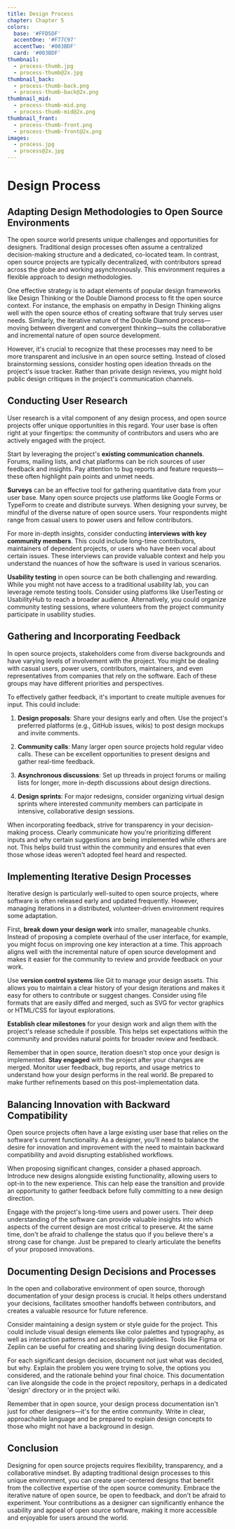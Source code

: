 ```yaml
---
title: Design Process
chapter: Chapter 5
colors:
  base: '#FFD5DF'
  accentOne: '#F77C97'
  accentTwo: '#003BDF'
  card: '#003BDF'
thumbnail:
  - process-thumb.jpg
  - process-thumb@2x.jpg
thumbnail_back:
  - process-thumb-back.png
  - process-thumb-back@2x.png
thumbnail_mid:
  - process-thumb-mid.png
  - process-thumb-mid@2x.png
thumbnail_front:
  - process-thumb-front.png
  - process-thumb-front@2x.png
images:
  - process.jpg
  - process@2x.jpg
---
```


# Design Process

## Adapting Design Methodologies to Open Source Environments

The open source world presents unique challenges and opportunities for designers. Traditional design processes often assume a centralized decision-making structure and a dedicated, co-located team. In contrast, open source projects are typically decentralized, with contributors spread across the globe and working asynchronously. This environment requires a flexible approach to design methodologies.

One effective strategy is to adapt elements of popular design frameworks like Design Thinking or the Double Diamond process to fit the open source context. For instance, the emphasis on empathy in Design Thinking aligns well with the open source ethos of creating software that truly serves user needs. Similarly, the iterative nature of the Double Diamond process—moving between divergent and convergent thinking—suits the collaborative and incremental nature of open source development.

However, it's crucial to recognize that these processes may need to be more transparent and inclusive in an open source setting. Instead of closed brainstorming sessions, consider hosting open ideation threads on the project's issue tracker. Rather than private design reviews, you might hold public design critiques in the project's communication channels.

## Conducting User Research

User research is a vital component of any design process, and open source projects offer unique opportunities in this regard. Your user base is often right at your fingertips: the community of contributors and users who are actively engaged with the project.

Start by leveraging the project's **existing communication channels**. Forums, mailing lists, and chat platforms can be rich sources of user feedback and insights. Pay attention to bug reports and feature requests—these often highlight pain points and unmet needs.

**Surveys** can be an effective tool for gathering quantitative data from your user base. Many open source projects use platforms like Google Forms or TypeForm to create and distribute surveys. When designing your survey, be mindful of the diverse nature of open source users. Your respondents might range from casual users to power users and fellow contributors.

For more in-depth insights, consider conducting **interviews with key community members**. This could include long-time contributors, maintainers of dependent projects, or users who have been vocal about certain issues. These interviews can provide valuable context and help you understand the nuances of how the software is used in various scenarios.

**Usability testing** in open source can be both challenging and rewarding. While you might not have access to a traditional usability lab, you can leverage remote testing tools. Consider using platforms like UserTesting or UsabilityHub to reach a broader audience. Alternatively, you could organize community testing sessions, where volunteers from the project community participate in usability studies.

## Gathering and Incorporating Feedback

In open source projects, stakeholders come from diverse backgrounds and have varying levels of involvement with the project. You might be dealing with casual users, power users, contributors, maintainers, and even representatives from companies that rely on the software. Each of these groups may have different priorities and perspectives.

To effectively gather feedback, it's important to create multiple avenues for input. This could include:

1. **Design proposals**: Share your designs early and often. Use the project's preferred platforms (e.g., GitHub issues, wikis) to post design mockups and invite comments.

2. **Community calls**: Many larger open source projects hold regular video calls. These can be excellent opportunities to present designs and gather real-time feedback.

3. **Asynchronous discussions**: Set up threads in project forums or mailing lists for longer, more in-depth discussions about design directions.

4. **Design sprints**: For major redesigns, consider organizing virtual design sprints where interested community members can participate in intensive, collaborative design sessions.

When incorporating feedback, strive for transparency in your decision-making process. Clearly communicate how you're prioritizing different inputs and why certain suggestions are being implemented while others are not. This helps build trust within the community and ensures that even those whose ideas weren't adopted feel heard and respected.

## Implementing Iterative Design Processes

Iterative design is particularly well-suited to open source projects, where software is often released early and updated frequently. However, managing iterations in a distributed, volunteer-driven environment requires some adaptation.

First, **break down your design work** into smaller, manageable chunks. Instead of proposing a complete overhaul of the user interface, for example, you might focus on improving one key interaction at a time. This approach aligns well with the incremental nature of open source development and makes it easier for the community to review and provide feedback on your work.

Use **version control systems** like Git to manage your design assets. This allows you to maintain a clear history of your design iterations and makes it easy for others to contribute or suggest changes. Consider using file formats that are easily diffed and merged, such as SVG for vector graphics or HTML/CSS for layout explorations.

**Establish clear milestones** for your design work and align them with the project's release schedule if possible. This helps set expectations within the community and provides natural points for broader review and feedback.

Remember that in open source, iteration doesn't stop once your design is implemented. **Stay engaged** with the project after your changes are merged. Monitor user feedback, bug reports, and usage metrics to understand how your design performs in the real world. Be prepared to make further refinements based on this post-implementation data.

## Balancing Innovation with Backward Compatibility

Open source projects often have a large existing user base that relies on the software's current functionality. As a designer, you'll need to balance the desire for innovation and improvement with the need to maintain backward compatibility and avoid disrupting established workflows.

When proposing significant changes, consider a phased approach. Introduce new designs alongside existing functionality, allowing users to opt-in to the new experience. This can help ease the transition and provide an opportunity to gather feedback before fully committing to a new design direction.

Engage with the project's long-time users and power users. Their deep understanding of the software can provide valuable insights into which aspects of the current design are most critical to preserve. At the same time, don't be afraid to challenge the status quo if you believe there's a strong case for change. Just be prepared to clearly articulate the benefits of your proposed innovations.

## Documenting Design Decisions and Processes

In the open and collaborative environment of open source, thorough documentation of your design process is crucial. It helps others understand your decisions, facilitates smoother handoffs between contributors, and creates a valuable resource for future reference.

Consider maintaining a design system or style guide for the project. This could include visual design elements like color palettes and typography, as well as interaction patterns and accessibility guidelines. Tools like Figma or Zeplin can be useful for creating and sharing living design documentation.

For each significant design decision, document not just what was decided, but why. Explain the problem you were trying to solve, the options you considered, and the rationale behind your final choice. This documentation can live alongside the code in the project repository, perhaps in a dedicated 'design' directory or in the project wiki.

Remember that in open source, your design process documentation isn't just for other designers—it's for the entire community. Write in clear, approachable language and be prepared to explain design concepts to those who might not have a background in design.

## Conclusion

Designing for open source projects requires flexibility, transparency, and a collaborative mindset. By adapting traditional design processes to this unique environment, you can create user-centered designs that benefit from the collective expertise of the open source community. Embrace the iterative nature of open source, be open to feedback, and don't be afraid to experiment. Your contributions as a designer can significantly enhance the usability and appeal of open source software, making it more accessible and enjoyable for users around the world.
